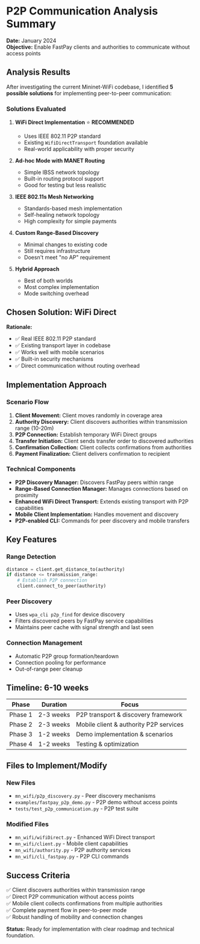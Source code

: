 # P2P Communication Analysis Summary

**Date:** January 2024  
**Objective:** Enable FastPay clients and authorities to communicate without access points

## Analysis Results

After investigating the current Mininet-WiFi codebase, I identified **5 possible solutions** for implementing peer-to-peer communication:

### Solutions Evaluated

1. **WiFi Direct Implementation** ⭐ **RECOMMENDED**
   - Uses IEEE 802.11 P2P standard
   - Existing `WifiDirectTransport` foundation available
   - Real-world applicability with proper security

2. **Ad-hoc Mode with MANET Routing**
   - Simple IBSS network topology
   - Built-in routing protocol support
   - Good for testing but less realistic

3. **IEEE 802.11s Mesh Networking**
   - Standards-based mesh implementation
   - Self-healing network topology
   - High complexity for simple payments

4. **Custom Range-Based Discovery**
   - Minimal changes to existing code
   - Still requires infrastructure
   - Doesn't meet "no AP" requirement

5. **Hybrid Approach**
   - Best of both worlds
   - Most complex implementation
   - Mode switching overhead

## Chosen Solution: WiFi Direct

**Rationale:**
- ✅ Real IEEE 802.11 P2P standard
- ✅ Existing transport layer in codebase
- ✅ Works well with mobile scenarios
- ✅ Built-in security mechanisms
- ✅ Direct communication without routing overhead

## Implementation Approach

### Scenario Flow
1. **Client Movement:** Client moves randomly in coverage area
2. **Authority Discovery:** Client discovers authorities within transmission range (10-20m)
3. **P2P Connection:** Establish temporary WiFi Direct groups
4. **Transfer Initiation:** Client sends transfer order to discovered authorities
5. **Confirmation Collection:** Client collects confirmations from authorities
6. **Payment Finalization:** Client delivers confirmation to recipient

### Technical Components
- **P2P Discovery Manager:** Discovers FastPay peers within range
- **Range-Based Connection Manager:** Manages connections based on proximity
- **Enhanced WiFi Direct Transport:** Extends existing transport with P2P capabilities
- **Mobile Client Implementation:** Handles movement and discovery
- **P2P-enabled CLI:** Commands for peer discovery and mobile transfers

## Key Features

### Range Detection
```python
distance = client.get_distance_to(authority)
if distance <= transmission_range:
    # Establish P2P connection
    client.connect_to_peer(authority)
```

### Peer Discovery
- Uses `wpa_cli p2p_find` for device discovery
- Filters discovered peers by FastPay service capabilities
- Maintains peer cache with signal strength and last seen

### Connection Management
- Automatic P2P group formation/teardown
- Connection pooling for performance
- Out-of-range peer cleanup

## Timeline: 6-10 weeks

| Phase | Duration | Focus |
|-------|----------|-------|
| Phase 1 | 2-3 weeks | P2P transport & discovery framework |
| Phase 2 | 2-3 weeks | Mobile client & authority P2P services |
| Phase 3 | 1-2 weeks | Demo implementation & scenarios |
| Phase 4 | 1-2 weeks | Testing & optimization |

## Files to Implement/Modify

### New Files
- `mn_wifi/p2p_discovery.py` - Peer discovery mechanisms
- `examples/fastpay_p2p_demo.py` - P2P demo without access points
- `tests/test_p2p_communication.py` - P2P test suite

### Modified Files
- `mn_wifi/wifiDirect.py` - Enhanced WiFi Direct transport
- `mn_wifi/client.py` - Mobile client capabilities
- `mn_wifi/authority.py` - P2P authority services
- `mn_wifi/cli_fastpay.py` - P2P CLI commands

## Success Criteria

✅ Client discovers authorities within transmission range  
✅ Direct P2P communication without access points  
✅ Mobile client collects confirmations from multiple authorities  
✅ Complete payment flow in peer-to-peer mode  
✅ Robust handling of mobility and connection changes  

**Status:** Ready for implementation with clear roadmap and technical foundation. 
